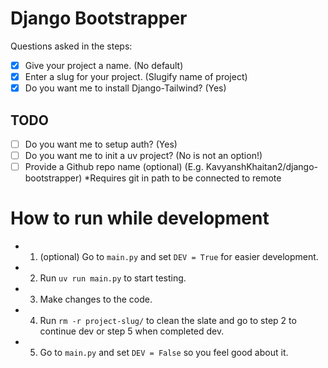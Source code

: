 # Django Bootstrapper

Questions asked in the steps:
- [x] Give your project a name. (No default)
- [x] Enter a slug for your project. (Slugify name of project)
- [x] Do you want me to install Django-Tailwind? (Yes)
## TODO
- [ ] Do you want me to setup auth? (Yes)
- [ ] Do you want me to init a uv project? (No is not an option!)
- [ ] Provide a Github repo name (optional) (E.g. KavyanshKhaitan2/django-bootstrapper) *Requires git in path to be connected to remote

# How to run while development
- 1. (optional) Go to `main.py` and set `DEV = True` for easier development.
- 2. Run `uv run main.py` to start testing.
- 3. Make changes to the code.
- 4. Run `rm -r project-slug/` to clean the slate and go to step 2 to continue dev or step 5 when completed dev.
- 5. Go to `main.py` and set `DEV = False` so you feel good about it.